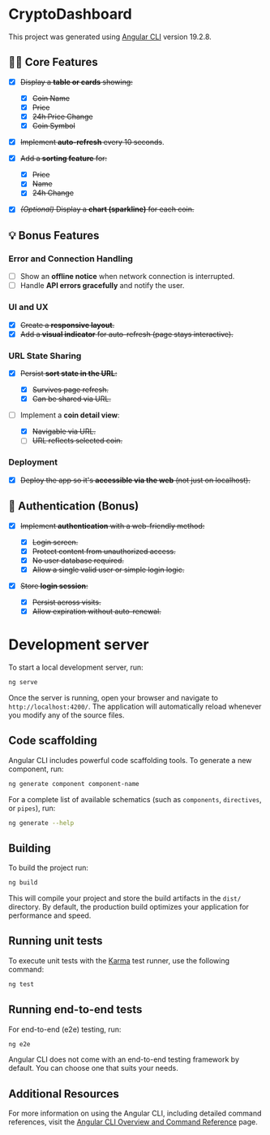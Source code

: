 # CryptoDashboard

This project was generated using [Angular CLI](https://github.com/angular/angular-cli) version 19.2.8.

## 🧑‍💻 Core Features

- [x] ~~Display a **table or cards** showing:~~

  - [x] ~~Coin Name~~
  - [x] ~~Price~~
  - [x] ~~24h Price Change~~
  - [x] ~~Coin Symbol~~

- [x] ~~Implement **auto-refresh** every 10 seconds~~.

- [x] ~~Add a **sorting feature** for:~~

  - [x] ~~Price~~
  - [x] ~~Name~~
  - [x] ~~24h Change~~

- [x] ~~_(Optional)_ Display a **chart (sparkline)** for each coin.~~

## 💡 Bonus Features

### Error and Connection Handling

- [ ] Show an **offline notice** when network connection is interrupted.
- [ ] Handle **API errors gracefully** and notify the user.

### UI and UX

- [x] ~~Create a **responsive layout**.~~
- [x] ~~Add a **visual indicator** for auto-refresh (page stays interactive).~~

### URL State Sharing

- [x] ~~Persist **sort state in the URL**:~~

  - [x] ~~Survives page refresh.~~
  - [x] ~~Can be shared via URL.~~

- [ ] Implement a **coin detail view**:
  - [x] ~~Navigable via URL.~~
  - [ ] ~~URL reflects selected coin.~~

### Deployment

- [x] ~~Deploy the app so it's **accessible via the web** (not just on localhost).~~

## 🔐 Authentication (Bonus)

- [x] ~~Implement **authentication** with a web-friendly method:~~

  - [x] ~~Login screen.~~
  - [x] ~~Protect content from unauthorized access.~~
  - [x] ~~No user database required.~~
  - [x] ~~Allow a single valid user or simple login logic.~~

- [x] ~~Store **login session**:~~
  - [x] ~~Persist across visits.~~
  - [x] ~~Allow expiration without auto-renewal.~~

# Development server

To start a local development server, run:

```bash
ng serve
```

Once the server is running, open your browser and navigate to `http://localhost:4200/`. The application will automatically reload whenever you modify any of the source files.

## Code scaffolding

Angular CLI includes powerful code scaffolding tools. To generate a new component, run:

```bash
ng generate component component-name
```

For a complete list of available schematics (such as `components`, `directives`, or `pipes`), run:

```bash
ng generate --help
```

## Building

To build the project run:

```bash
ng build
```

This will compile your project and store the build artifacts in the `dist/` directory. By default, the production build optimizes your application for performance and speed.

## Running unit tests

To execute unit tests with the [Karma](https://karma-runner.github.io) test runner, use the following command:

```bash
ng test
```

## Running end-to-end tests

For end-to-end (e2e) testing, run:

```bash
ng e2e
```

Angular CLI does not come with an end-to-end testing framework by default. You can choose one that suits your needs.

## Additional Resources

For more information on using the Angular CLI, including detailed command references, visit the [Angular CLI Overview and Command Reference](https://angular.dev/tools/cli) page.
